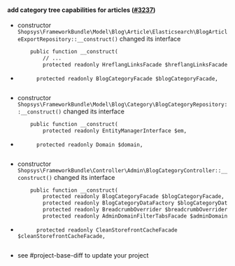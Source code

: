 #### add category tree capabilities for articles ([#3237](https://github.com/shopsys/shopsys/pull/3237))

-   constructor `Shopsys\FrameworkBundle\Model\Blog\Article\Elasticsearch\BlogArticleExportRepository::__construct()` changed its interface
    ```diff
        public function __construct(
            // ...
            protected readonly HreflangLinksFacade $hreflangLinksFacade,
+           protected readonly BlogCategoryFacade $blogCategoryFacade,
    ```
-   constructor `Shopsys\FrameworkBundle\Model\Blog\Category\BlogCategoryRepository::__construct()` changed its interface
    ```diff
        public function __construct(
            protected readonly EntityManagerInterface $em,
+           protected readonly Domain $domain,
    ```
-   constructor `Shopsys\FrameworkBundle\Controller\Admin\BlogCategoryController::__construct()` changed its interface
    ```diff
        public function __construct(
            protected readonly BlogCategoryFacade $blogCategoryFacade,
            protected readonly BlogCategoryDataFactory $blogCategoryDataFactory,
            protected readonly BreadcrumbOverrider $breadcrumbOverrider,
            protected readonly AdminDomainFilterTabsFacade $adminDomainFilterTabsFacade,
+           protected readonly CleanStorefrontCacheFacade $cleanStorefrontCacheFacade,
    ```
-   see #project-base-diff to update your project
